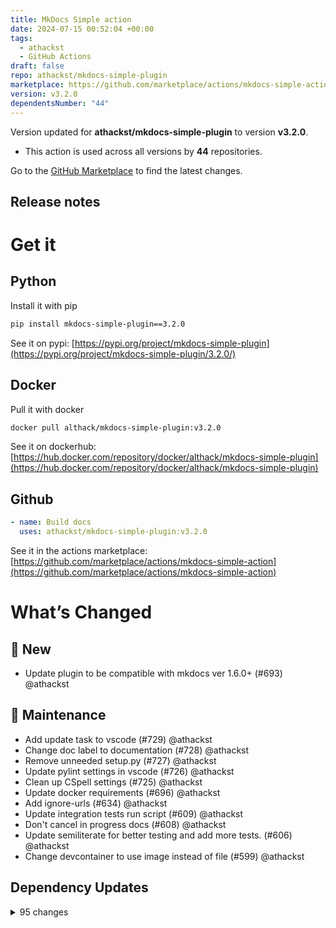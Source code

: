 ```yaml
---
title: MkDocs Simple action
date: 2024-07-15 00:52:04 +00:00
tags:
  - athackst
  - GitHub Actions
draft: false
repo: athackst/mkdocs-simple-plugin
marketplace: https://github.com/marketplace/actions/mkdocs-simple-action
version: v3.2.0
dependentsNumber: "44"
---
```



Version updated for **athackst/mkdocs-simple-plugin** to version **v3.2.0**.
- This action is used across all versions by **44** repositories.

Go to the [GitHub Marketplace](https://github.com/marketplace/actions/mkdocs-simple-action) to find the latest changes.

## Release notes

# Get it

## Python

Install it with pip

```bash
pip install mkdocs-simple-plugin==3.2.0
```
See it on pypi: [https://pypi.org/project/mkdocs-simple-plugin](https://pypi.org/project/mkdocs-simple-plugin/3.2.0/)

## Docker

Pull it with docker

```bash
docker pull althack/mkdocs-simple-plugin:v3.2.0
```

See it on dockerhub: [https://hub.docker.com/repository/docker/althack/mkdocs-simple-plugin](https://hub.docker.com/repository/docker/althack/mkdocs-simple-plugin)

## Github

```yaml
- name: Build docs
  uses: athackst/mkdocs-simple-plugin:v3.2.0
```

See it in the actions marketplace: [https://github.com/marketplace/actions/mkdocs-simple-action](https://github.com/marketplace/actions/mkdocs-simple-action)

# What’s Changed

## :rocket: New

* Update plugin to be compatible with mkdocs ver 1.6.0+ (#693) @athackst

## :toolbox: Maintenance

* Add update task to vscode (#729) @athackst
* Change doc label to documentation (#728) @athackst
* Remove unneeded setup.py (#727) @athackst
* Update pylint settings in vscode (#726) @athackst
* Clean up CSpell settings (#725) @athackst
* Update docker requirements (#696) @athackst
* Add ignore-urls (#634) @athackst
* Update integration tests run script (#609) @athackst
* Don't cancel in progress docs (#608) @athackst
* Update semiliterate for better testing and add more tests. (#606) @athackst
* Change devcontainer to use image instead of file (#599) @athackst

## Dependency Updates

<details>
<summary>95 changes</summary>

* Bump docker/build-push-action from 6.2.0 to 6.3.0 (#730) @dependabot
* Bump mkdocs-material from 9.5.26 to 9.5.28 (#723) @dependabot
* Bump pillow from 10.3.0 to 10.4.0 (#722) @dependabot
* Bump docker/build-push-action from 5.4.0 to 6.2.0 (#721) @dependabot
* Bump mike from 2.1.1 to 2.1.2 (#720) @dependabot
* Update dependencies (#724) @athackst
* Bump docker/build-push-action from 5.3.0 to 5.4.0 (#713) @dependabot
* Bump typing-extensions from 4.12.1 to 4.12.2 (#712) @dependabot
* Bump mkdocs-material from 9.5.25 to 9.5.26 (#711) @dependabot
* Bump typing-extensions from 4.11.0 to 4.12.1 (#710) @dependabot
* Bump hatch from 1.10.0 to 1.12.0 (#708) @dependabot
* Bump jinja2 from 3.1.3 to 3.1.4 (#698) @dependabot
* Bump mkdocs-git-revision-date-localized-plugin from 1.2.5 to 1.2.6 (#709) @dependabot
* Bump docker/login-action from 3.1.0 to 3.2.0 (#707) @dependabot
* Bump mkdocs-material from 9.5.21 to 9.5.25 (#706) @dependabot
* Bump pyfakefs from 5.4.1 to 5.5.0 (#699) @dependabot
* Bump mkdocstrings from 0.25.0 to 0.25.1 (#697) @dependabot
* Bump pyfakefs from 5.3.5 to 5.4.1 (#680) @dependabot
* Bump typing-extensions from 4.10.0 to 4.11.0 (#677) @dependabot
* Bump mkdocstrings from 0.24.1 to 0.24.3 (#678) @dependabot
* Bump pillow from 10.2.0 to 10.3.0 (#672) @dependabot
* Bump mkdocs-material from 9.5.15 to 9.5.17 (#674) @dependabot
* Bump mkdocs-material from 9.5.12 to 9.5.15 (#671) @dependabot
* Bump docker/build-push-action from 5.1.0 to 5.3.0 (#669) @dependabot
* Bump docker/login-action from 3.0.0 to 3.1.0 (#668) @dependabot
* Bump hatch from 1.9.3 to 1.9.4 (#667) @dependabot
* Bump pymdown-extensions from 10.7 to 10.7.1 (#664) @dependabot
* Bump mkdocs-material from 9.5.10 to 9.5.12 (#663) @dependabot
* Bump mkdocstrings from 0.24.0 to 0.24.1 (#662) @dependabot
* Bump typing-extensions from 4.9.0 to 4.10.0 (#661) @dependabot
* Bump mkdocs-material from 9.5.9 to 9.5.10 (#659) @dependabot
* Bump mkdocs-material from 9.5.6 to 9.5.9 (#658) @dependabot
* Bump TimonVS/pr-labeler-action from 4.1.1 to 5.0.0 (#657) @dependabot
* Bump mkdocs-git-revision-date-localized-plugin from 1.2.2 to 1.2.4 (#654) @dependabot
* Bump markupsafe from 2.1.4 to 2.1.5 (#653) @dependabot
* Bump release-drafter/release-drafter from 5.25.0 to 6.0.0 (#652) @dependabot
* Bump pyfakefs from 5.3.4 to 5.3.5 (#651) @dependabot
* Bump mkdocs-material from 9.5.4 to 9.5.6 (#650) @dependabot
* Bump markupsafe from 2.1.3 to 2.1.4 (#646) @dependabot
* Bump hatch from 1.9.1 to 1.9.3 (#649) @dependabot
* Bump pyfakefs from 5.3.2 to 5.3.4 (#645) @dependabot
* Bump actions/cache from 3 to 4 (#643) @dependabot
* Bump mkdocs-material from 9.5.3 to 9.5.4 (#642) @dependabot
* Bump jinja2 from 3.1.2 to 3.1.3 (#641) @dependabot
* Bump pillow from 10.1.0 to 10.2.0 (#639) @dependabot
* Bump flake8 from 6.1.0 to 7.0.0 (#640) @dependabot
* Bump pymdown-extensions from 10.5 to 10.7 (#638) @dependabot
* Bump mkdocs-material from 9.5.2 to 9.5.3 (#636) @dependabot
* Bump hatch from 1.9.0 to 1.9.1 (#635) @dependabot
* Bump github/codeql-action from 2 to 3 (#630) @dependabot
* Bump mkdocs-git-revision-date-localized-plugin from 1.2.1 to 1.2.2 (#633) @dependabot
* Bump hatch from 1.8.0 to 1.9.0 (#632) @dependabot
* Bump mkdocs-material from 9.5.1 to 9.5.2 (#629) @dependabot
* Bump typing-extensions from 4.8.0 to 4.9.0 (#628) @dependabot
* Bump hatch from 1.7.0 to 1.8.0 (#627) @dependabot
* Bump mkdocs-material from 9.4.14 to 9.5.1 (#626) @dependabot
* Bump actions/setup-python from 4 to 5 (#624) @dependabot
* Bump pyfakefs from 5.3.1 to 5.3.2 (#623) @dependabot
* Bump mkdocs-material from 9.4.10 to 9.4.14 (#621) @dependabot
* Bump pymdown-extensions from 10.4 to 10.5 (#622) @dependabot
* Bump mkdocs-material from 9.4.9 to 9.4.10 (#618) @dependabot
* Bump mkdocs-material from 9.4.8 to 9.4.9 (#617) @dependabot
* Bump docker/build-push-action from 5.0.0 to 5.1.0 (#616) @dependabot
* Bump pyfakefs from 5.3.0 to 5.3.1 (#614) @dependabot
* Bump mkdocstrings from 0.23.0 to 0.24.0 (#613) @dependabot
* Bump pymdown-extensions from 10.3.1 to 10.4 (#612) @dependabot
* Bump mkdocs-material from 9.4.7 to 9.4.8 (#611) @dependabot
* Bump mike from 1.1.2 to 2.0.0 (#610) @dependabot
* Bump mkdocs-macros-plugin from 1.0.4 to 1.0.5 (#607) @dependabot
* Bump mkdocs-material from 9.4.6 to 9.4.7 (#605) @dependabot
* Bump pymdown-extensions from 10.3 to 10.3.1 (#604) @dependabot
* Bump release-drafter/release-drafter from 5.24.0 to 5.25.0 (#603) @dependabot
* Bump pillow from 10.0.1 to 10.1.0 (#602) @dependabot
* Bump mkdocs-material from 9.4.5 to 9.4.6 (#601) @dependabot
* Bump mkdocs-git-revision-date-localized-plugin from 1.2.0 to 1.2.1 (#600) @dependabot
* Bump pyfakefs from 5.2.4 to 5.3.0 (#598) @dependabot
* Bump mkdocs-material from 9.4.2 to 9.4.5 (#597) @dependabot
* Bump mkdocs-material from 9.4.1 to 9.4.2 (#594) @dependabot
* Bump mkdocs-material from 9.3.1 to 9.4.1 (#593) @dependabot
* Bump mkdocs-click from 0.8.0 to 0.8.1 (#592) @dependabot
* Bump mkdocs from 1.5.2 to 1.5.3 (#591) @dependabot
* Bump typing-extensions from 4.7.1 to 4.8.0 (#589) @dependabot
* Bump pillow from 10.0.0 to 10.0.1 (#588) @dependabot
* Bump mkdocs-material from 9.3.0 to 9.3.1 (#587) @dependabot
* Bump docker/login-action from 2.2.0 to 3.0.0 (#586) @dependabot
* Bump docker/build-push-action from 4.2.1 to 5.0.0 (#585) @dependabot
* Bump mkdocs-material from 9.2.8 to 9.3.0 (#584) @dependabot
* Bump docker/build-push-action from 4.1.1 to 4.2.1 (#583) @dependabot
* Bump mkdocs-material from 9.2.7 to 9.2.8 (#582) @dependabot
* Bump pymdown-extensions from 10.2.1 to 10.3 (#581) @dependabot
* Bump mkdocstrings from 0.22.0 to 0.23.0 (#580) @dependabot
* Bump mkdocs-material from 9.2.6 to 9.2.7 (#579) @dependabot
* Bump actions/checkout from 3 to 4 (#578) @dependabot
* Bump pymdown-extensions from 10.1 to 10.2.1 (#576) @dependabot
* Bump mkdocs-material from 9.2.3 to 9.2.6 (#577) @dependabot
</details>

